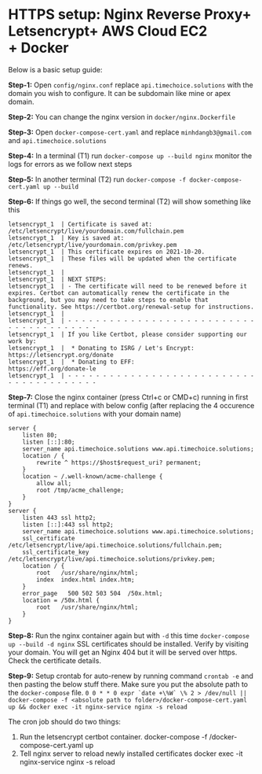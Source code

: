 # HTTPS setup: Nginx Reverse Proxy+ Letsencrypt+ AWS Cloud EC2 + Docker

Below is a basic setup guide:

**Step-1:** Open `config/nginx.conf` replace `api.timechoice.solutions` with the domain you wish to configure. It can be subdomain like mine or apex domain.

**Step-2:** You can change the nginx version in `docker/nginx.Dockerfile`

**Step-3:** Open `docker-compose-cert.yaml` and replace `minhdangb3@gmail.com` and `api.timechoice.solutions`

**Step-4:** In a terminal (T1) run `docker-compose up --build nginx` monitor the logs for errors as we follow next steps

**Step-5:** In another terminal (T2) run `docker-compose -f docker-compose-cert.yaml up --build`

**Step-6:** If things go well, the second terminal (T2) will show something like this

```Successfully received certificate.
letsencrypt_1  | Certificate is saved at: /etc/letsencrypt/live/yourdomain.com/fullchain.pem
letsencrypt_1  | Key is saved at:         /etc/letsencrypt/live/yourdomain.com/privkey.pem
letsencrypt_1  | This certificate expires on 2021-10-20.
letsencrypt_1  | These files will be updated when the certificate renews.
letsencrypt_1  |
letsencrypt_1  | NEXT STEPS:
letsencrypt_1  | - The certificate will need to be renewed before it expires. Certbot can automatically renew the certificate in the background, but you may need to take steps to enable that functionality. See https://certbot.org/renewal-setup for instructions.
letsencrypt_1  |
letsencrypt_1  | - - - - - - - - - - - - - - - - - - - - - - - - - - - - - - - - - - - - - - - -
letsencrypt_1  | If you like Certbot, please consider supporting our work by:
letsencrypt_1  |  * Donating to ISRG / Let's Encrypt:   https://letsencrypt.org/donate
letsencrypt_1  |  * Donating to EFF:                    https://eff.org/donate-le
letsencrypt_1  | - - - - - - - - - - - - - - - - - - - - - - - - - - - - - - - - - - - - - - - -
```

**Step-7:** Close the nginx container (press Ctrl+c or CMD+c) running in first terminal (T1) and replace with below config (after replacing the 4 occurence of `api.timechoice.solutions` with your domain name)

```
server {
    listen 80;
    listen [::]:80;
    server_name api.timechoice.solutions www.api.timechoice.solutions;
    location / {
        rewrite ^ https://$host$request_uri? permanent;
    }
    location ~ /.well-known/acme-challenge {
        allow all;
        root /tmp/acme_challenge;
    }
}
server {
    listen 443 ssl http2;
    listen [::]:443 ssl http2;
    server_name api.timechoice.solutions www.api.timechoice.solutions;
    ssl_certificate     /etc/letsencrypt/live/api.timechoice.solutions/fullchain.pem;
    ssl_certificate_key /etc/letsencrypt/live/api.timechoice.solutions/privkey.pem;
    location / {
        root   /usr/share/nginx/html;
        index  index.html index.htm;
    }
    error_page   500 502 503 504  /50x.html;
    location = /50x.html {
        root   /usr/share/nginx/html;
    }
}
```

**Step-8:** Run the nginx container again but with `-d` this time `docker-compose up --build -d nginx`
SSL certificates should be installed. Verify by visiting your domain. You will get an Nginx 404 but it will be served over https. Check the certificate details.

**Step-9:** Setup crontab for auto-renew by running command `crontab -e` and then pasting the below stuff there. Make sure you put the absolute path to the `docker-compose` file.
`` 0 0 * * 0 expr `date +\%W` \% 2 > /dev/null || docker-compose -f <absolute path to folder>/docker-compose-cert.yaml up && docker exec -it nginx-service nginx -s reload  ``

The cron job should do two things:

1. Run the letsencrypt certbot container.
   docker-compose -f <absolute path to folder>/docker-compose-cert.yaml up
2. Tell nginx server to reload newly installed certificates
   docker exec -it nginx-service nginx -s reload
